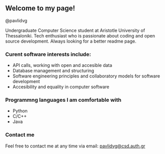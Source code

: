 ## Welcome to my page!
@pavlidvg

Undergraduate  Computer Science student at Aristotle University of Thessaloniki. Tech enthusiast who is passionate about coding and open source development. Always looking for a better readme page.

### Curent software interests include:

- API calls, working with open and accesible data
- Database management and structuring
- Software engineering principles and collaboratory models for software development
- Accesibility and equality in computer software 

### Programmng languages I am comfortable with

- Python 
- C/C++
- Java

### Contact me
Feel free to contact me at any time via email: pavlidvg@csd.auth.gr


